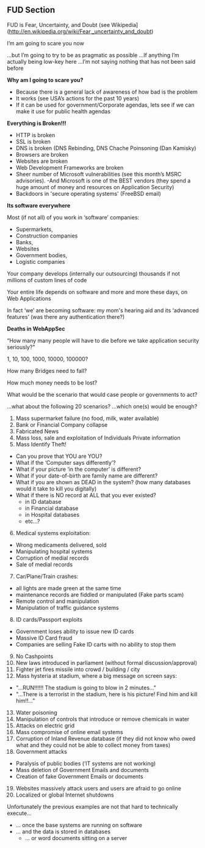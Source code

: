 ## FUD Section

FUD is Fear, Uncertainty, and Doubt (see Wikipedia](http://en.wikipedia.org/wiki/Fear,_uncertainty_and_doubt)

I’m am going to scare you now

...but I’m going to try to be
	 	 	 	 as pragmatic as possible
   ...If anything I’m actually being low-key here
      ...I’m not saying nothing
	 	 	 	 	 	 	 	 that has not been said before

**Why am I going to scare you?**

- Because there is a general lack of awareness of how bad is the problem
- It works (see USA’s actions for the past 10 years)
- If it can be used for government/Corporate agendas, lets see if we can make it use for public health agendas

**Everything is Broken!!!**

- HTTP is broken
- SSL is broken
- DNS is broken (DNS Rebinding, DNS Chache Poinsoning (Dan Kamisky)
- Browsers are broken
- Websites are broken
- Web Development Frameworks are broken
- Sheer number of Microsoft vulnerabilities (see this month’s MSRC advisories). -And Microsoft is one of the BEST vendors (they spend a huge amount of money and resources on Application Security)
- Backdoors in 'secure operating systems' (FreeBSD email)

**Its software everywhere**

Most (if not all) of you work in ‘software’ companies:
 * Supermarkets,
 * Construction companies
 * Banks,
 * Websites
 * Government bodies,
 * Logistic companies

Your company develops (internally our outsourcing) thousands if not millions of custom lines of code

Your entire life depends on software and more and more these days, on Web Applications

In fact ‘we’ are becoming software: my mom's hearing aid and its ‘advanced features’ (was there any authentication there?)

**Deaths in WebAppSec**

“How many many people will have to die before we take application security seriously?"

1, 10, 100, 1000, 10000, 100000?

How many Bridges need to fall?

How much money needs to be lost?

What would be the scenario that would case people or governments to act?


...what about the following 20 scenarios?
...which one(s) would be enough?

1. Mass supermarket failure (no food, milk, water available)
2. Bank or Financial Company collapse
3. Fabricated News
4. Mass loss, sale and exploitation of Individuals Private information
5. Mass Identify Theft!
 - Can you prove that YOU are YOU?
 - What if the ‘Computer says differently’?
 - What if your picture ‘in the computer’ is different?
 - What if your date-of-birth are family name are different?
 - What if you are shown as DEAD in the system? (how many databases would it take to kill you digitally)
 - What if there is NO record at ALL that you ever existed?
    - in ID database
    - in Financial database
    - in Hospital databases
    - etc...?
6. Medical systems exploitation:
 - Wrong medicaments delivered, sold
 - Manipulating hospital systems
 - Corruption of medial records
 - Sale of medial records
7. Car/Plane/Train crashes:
 - all lights are made green at the same time
 - maintenance records are fiddled or manipulated (Fake parts scam)
 - Remote control and manipulation
 - Manipulation of traffic guidance systems
8. ID cards/Passport exploits
 - Government loses ability to issue new ID cards
 - Massive ID Card fraud
 - Companies are selling Fake ID carts with no ability to stop them
9. No Cashpoints
10. New laws introduced in parliament (without formal discussion/approval)
11. Fighter jet fires missile into crowd / building / city
12. Mass hysteria at stadium, where a big message on screen says:
 - "...RUN!!!!!! The stadium is going to blow in 2 minutes..."
 - "...There is a terrorist in the stadium, here is his picture! Find him and kill him!!..."
13. Water poisoning
14. Manipulation of controls that introduce or remove chemicals in water
15. Attacks on electric grid
16. Mass compromise of online email systems
17. Corruption of Inland Revenue database (if they did not know who owed
what and they could not be able to collect money from taxes)
18. Government attacks
 - Paralysis of public bodies (‘IT systems are not working)
 - Mass deletion of Government Emails and documents
 - Creation of fake Government Emails or documents
19. Websites massively attack users and users are afraid to go online
20. Localized or global Internet shutdowns


Unfortunately the previous examples are not that hard to technically execute...
  - ... once the base systems are running on software
  - ... and the data is stored in databases
	- ... or word documents sitting on a server
